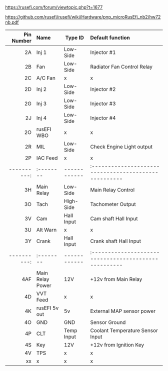 

https://rusefi.com/forum/viewtopic.php?t=1677


https://github.com/rusefi/rusefi/wiki/Hardware/pnp_microRusEfi_nb2/hw72nb.pdf

| Pin Number | Name     | Type ID      | Default function                                     |
| ----------:|:-------- | ------------ |:---------------------------------------------------- |
| 2A  | Inj 1           | Low-Side     | Injector #1                           |
| 2B  | Fan             | Low-Side     | Radiator Fan Control Relay            |
| 2C  | A/C Fan         | x            | x                                     |
| 2D  | Inj 2           | Low-Side     | Injector #2                           |
| 2G  | Inj 3           | Low-Side     | Injector #3                           |
| 2J  | Inj 4           | Low-Side     | Injector #4                           |
| 2O  | rusEFI WBO      | x            | x                                     |
| 2R  | MIL             | Low-Side     | Check Engine Light output             |
| 2P  | IAC Feed        | x            | x                                     |
| ----------:|:-------- | ------------ |:---------------------------------------------------- |
| 3H  | Main Relay      | Low-Side     | Main Relay Control                    |
| 3O  | Tach            | High-Side    | Tachometer Output                     |
| 3V  | Cam             | Hall Input   | Cam shaft Hall Input                  |
| 3U  | Alt Warn        | x            | x                                     |
| 3Y  | Crank           | Hall Input   | Crank shaft Hall Input                |
| ----------:|:-------- | ------------ |:---------------------------------------------------- |
| 4AF | Main Relay Power| 12V          | +12v from Main Relay                  |
| 4D  | VVT Feed        | x            | x                                     |
| 4K  | rusEFI 5v out   | 5v           | External MAP sensor power             |
| 4O  | GND             | GND          | Sensor Ground                         |
| 4P  | CLT             | Temp Input   | Coolant Temperature Sensor Input      |
| 4S  | Key             | 12V          | +12v from Ignition Key                |
| 4V  | TPS             | x            | x                                     |
| xx  | x               | x            | x                                     |
